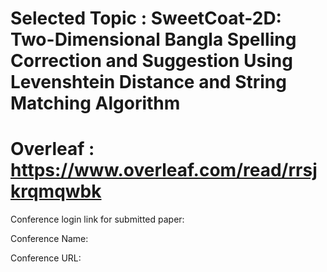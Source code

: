 # Selected Topic : SweetCoat-2D: Two-Dimensional Bangla Spelling Correction and Suggestion Using Levenshtein Distance and String Matching Algorithm

# Overleaf : https://www.overleaf.com/read/rrsjkrqmqwbk

Conference login link for submitted paper:

Conference Name: 

Conference URL: 

